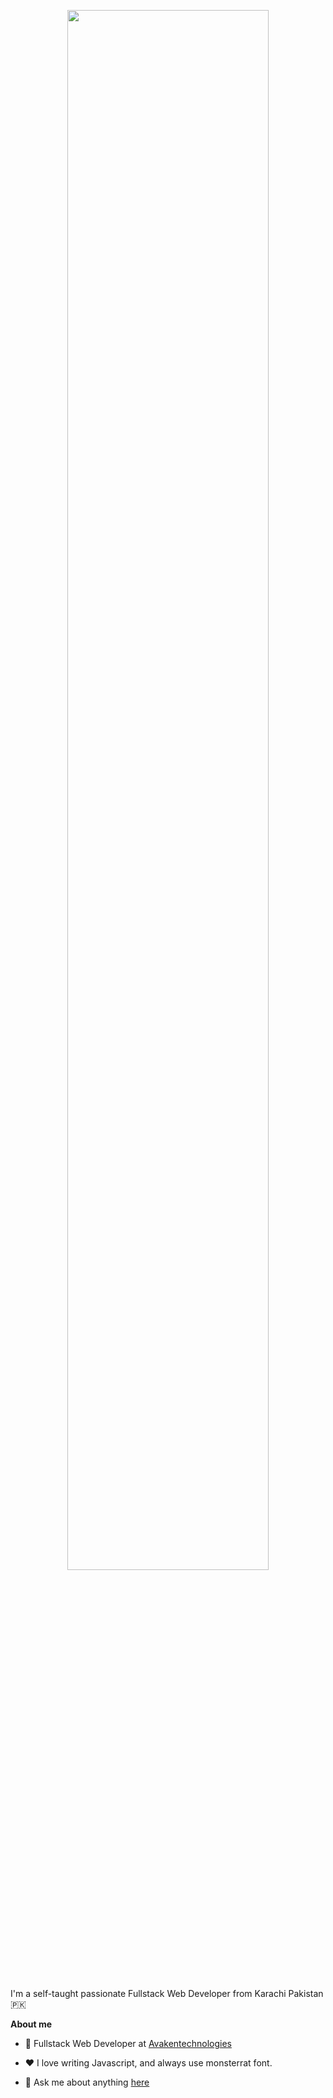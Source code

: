 <p align="center"><a href="https://saadrizwankhan.github.io"><img width="80%" src="./assets/gh-readme-header.png" /></a></p>

<br />

I'm a self-taught passionate Fullstack Web Developer from Karachi Pakistan 🇵🇰

**About me**

- 💼 Fullstack Web Developer at [Avakentechnologies](https://avakentechnologies.com/)

- ❤️ I love writing Javascript, and always use monsterrat font.

- 💬 Ask me about anything [here](https://saadrizwankhan.github.io/contact)
